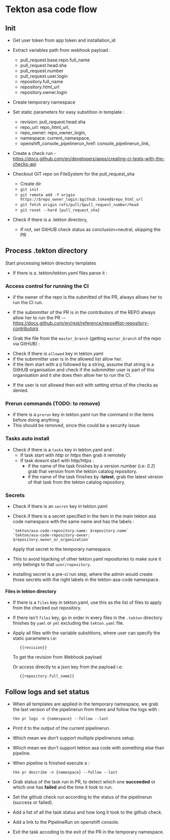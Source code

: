 # Tekton asa code flow

## Init

* Get user token from app token and installation_id

* Extract variables path from webhook payload : 

   - pull_request.base.repo.full_name
   - pull_request.head.sha
   - pull_request.number
   - pull_request.user.login
   - repository.full_name
   - repository.html_url
   - repository.owner.login  

* Create temporary namespace

* Set static parameters for easy substition in template : 

    - revision: pull_request.head.sha
    - repo_url: repo_html_url,
    - repo_owner: repo_owner_login,
    - namespace: current_namespace,
    - openshift_console_pipelinerun_href: console_pipelinerun_link,
    
* Create a check run - https://docs.github.com/en/developers/apps/creating-ci-tests-with-the-checks-api

* Checkout GIT repo on FileSystem for the pull_request_sha

    - Create dir
    - `git init`
    - `git remote add -f origin https://$repo_owner_login:$github.token@$repo_html_url`
    - `git fetch origin refs/pull/$pull_request_number/head`
    - `git reset --hard {pull_request_sha}`

* Check if there is a .tekton directory,
  - If not, set GitHUB check status as conclusion=neutral, skipping the PR


## Process .tekton directory

Start processing tekton directory templates

* If there is a .tekton/tekton.yaml files parse it : 

### Access control for running the CI

* if the owner of the repo is the submitted of the PR, always allows her to run the CI run.
* If the submmitter of the PR is in the contributors of the REPO always allow her to run the PR -- https://docs.github.com/en/rest/reference/repos#list-repository-contributors

* Grab the file from the `master_branch` (getting `master_branch` of the repo via GitHUB) :

 - Check if there is `allowed` key in tekton.yaml
 - if the submmitter user is in the allowed list allow her.
 - if the item start with a `@` followed by a string, assume that string is a
   GitHUB organisation and check if the submmitter user is part of this
   organisation and it she does then allow her to run the CI.

* If the user is not allowed then exit with setting strtus of the checks as denied.

### Prerun commands (TODO: to remove)

- if there is a `prerun` key in tekton.yaml run the command in the items before
  doing anything.
- This should be removed, since this could be a security issue.

### Tasks auto install

* Check if there is a `tasks` key in tekton.yaml and : 
  - If task start with *http* or *https* then grab it remotely
  - If task doesnt start with http/https :
    - if the name of the task finishes by a version number (i.e: *0.2*) grab that version from the tekton catalog repository.
    - if the name of the task finishes by **:latest**, grab the latest version of that task from the tekton catalog repository.

### Secrets

- Check if there is an `secret` key in tekton.yaml
- Check if there is a secret specified in the item in the main tekton asa code
  namespace with the same name and has the labels : 
  
      `tekton/asa-code-repository-name: $repository.name`
      `tekton/asa-code-repository-owner: $repository.owner_or_organisation`
      
  Apply that secret to the temporary namespace.
  
- This to avoid hijacking of other tekton.yaml repositories to make sure it
  only belongs to that `user/repository`.
  
- Installing secret is a pre-ci run step, where the admin would create those
  secrets with the right labels in the tekton-asa-code namespace.


#### Files in tekton directory

- If there is a `files` key in tekton.yaml, use this as the list of files to
  apply from the checked out repository.
  
- If there isn't `files` key, go in order in every files in the `.tekton` directory finishes by `yaml` or `yml` excluding the `tekton.yaml` file.

- Apply all files with the variable substitions, where user can specify the static parameters i.e: 

         {{revision}}
    
  To get the revision from Webhook payload
  
  Or access directly to a json key from the payload i.e: 
  
         {{repository.full_name}}
         
## Follow logs and set status

- When all templates are applied in the temporary namespace, we grab the last
  version of the pipelinerun from there and follow the logs with : 
  
  `tkn pr logs -n {namespace} --follow --last`
 
- Print it to the output of the current pipelinerun.
 
- Which mean we don't support multiple pipelineruns setup.

- Which mean we don't support tekton asa code with something else than pipeline.

- When pipeline is finished execute a :
 
  `tkn pr describe -n {namespace} --follow --last`
  
- Grab status of the task run in PR, to detect which one **succeeded** or which
  one has **failed** and the time it took to run.
  
- Set the github check run according to the status of the pipelinerun (success or failed). 

- Add a list of all the task status and how long it took to the github check.

- Add a link to the PipelineRun on openshift console.

- Exit the task accoding to the exit of the PR in the temporary namespace.
